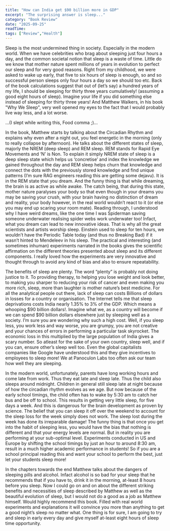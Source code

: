 ```yaml
---
title: "How can India get $90 billion more in GDP"
excerpt: "The surprising answer is sleep..."
category: "Book Review"
date: "2025-09-25"
readTime: 
tags: ["Review","Health"]
---
```


Sleep is the most undermined thing in society. Especially in the modern world. When we have celebrities who brag about sleeping just four hours a day, and the common societal notion that sleep is a waste of time. Little do we know that mother nature spent millions of years in evolution to perfect our sleep and for very good reasons. Right from my childhood, we were asked to wake up early, that five to six hours of sleep is enough, so and so successful person sleeps only four hours a day so we should too etc. Back of the book calculations suggest that out of (let’s say) a hundred years of my life, I should be sleeping for thirty three years cumulatively! (assuming a good eight hours of sleep). Imagine your life if you did something else instead of sleeping for thirty three years! And Matthew Walkers, in his book "Why We Sleep", very well opened my eyes to the fact that I would probably live way less, and a lot worse. 

…(I slept while writing this, Food comma ;)…

In the book, Matthew starts by talking about the Circadian Rhythm and explains why even after a night out, you feel energetic in the morning (only to really collapse by afternoon). He talks about the different states of sleep, majorly the NREM (deep sleep) and REM sleep. REM stands for Rapid Eye Movements and ‘N’ is Non. To explain it simply NREM state of sleep is a deep sleep state which helps us ‘concretise’ and index the knowledge we gained throughout the day and REM sleep helps churn that knowledge and connect the dots with the previously stored knowledge and find unique patterns (I’m sure RAG engineers reading this are getting some dejavu). It is in the REM state that you dream. And the funny thing is that while dreaming, the brain is as active as while awake. The catch being, that during this state, mother nature paralyses your body so that even though in your dreams you may be saving your crush, with your brain having no distinction of dream and reality, your body however, in the real world wouldn’t react to it (or else you may end up scaring your room mate). Reading through, I understood why I have weird dreams, like the one time I was Spiderman saving someone underwater realising spider webs work underwater too! Infact, what you dream can lead to new innovative ideas. That is why all the great scientists and artists worship sleep. Einstein used to sleep for ten hours, we wouldn’t have the Periodic Table today (and thus no Breaking Bad) if it wasn’t hinted to Mendeleev in his sleep. The practical and interesting (and sometimes inhuman) experiments narrated in the books gives the scientific affirmation on the different theories presented about sleep and its different components. I really loved how the experiments are very innovative and thought through to avoid any kind of bias and also to ensure repeatability.

The benefits of sleep are plenty. The word “plenty” is probably not doing justice to it. To providing therapy, to helping you lose weight and look better, to making you sharper to reducing your risk of cancer and even making you more rich, sleep, more than laughter is mother nature’s best medicine. For all the analytical people out there, lack of sleep can costs Billions of dollars in losses for a country or organisation. The Internet tells me that sleep deprivations costs India nearly 1.35% to 3% of the GDP. Which means a whooping $90 billion dollars!. Imagine what we, as a country will become if we can spend $90 billion dollars elsewhere just by sleeping well as a society. I’m sure you are wondering why such a high cost. Well, if you sleep less, you work less and way worse, you are grumpy, you are not creative and your chances of errors in performing a particular task skyrocket. The economic loss in this multiplied by the large population of India gives a scary number. So atleast for the sake of your own country, sleep well, and if you can, ensure other’s sleep well too. Even the global capitalists companies like Google have understood this and they give incentives to employees to sleep more! We at Panoculon Labs too often ask our team how well they are sleeping.

In the modern world, unfortunately, parents have long working hours and come late from work. Thus they eat late and sleep late. Thus the child also sleeps around midnight. Children in general still sleep late at night because of how the circadian rhythm evolves as we age. But now because of the early school timings, the child often has to wake by 5:30 am to catch her bus and be off to school. This results in getting very little sleep, for five days a week. And this is dangerous for the brain development as proven by science. The belief that you can sleep it off over the weekend to account for the sleep loss for the week simply does not work. The sleep lost during the week has done its irreparable damage! The funny thing is that once you get into the habit of sleeping less, you would have the bias that nothing is different and that your energy levels are normal. But in reality you are performing at your sub-optimal level. Experiments conducted in US and Europe by shifting the school timings by just an hour to around 8:30 am, result in a much higher academic performance in students! So if you are a school principal reading this and want your school to perform the best, just let your students sleep more!

In the chapters towards the end Matthew talks about the dangers of sleeping pills and alcohol. Infact alcohol is so bad for your sleep that he recommends that if you have to, drink it in the morning, at-least 8 hours before you sleep. Now I could go on and on about the different striking benefits and necessities of sleep described by Matthew as well as the beautiful evolution of sleep, but I would not do a good as a job as Matthew himself. Would highly recommend this book. Filled with real world experiments and explanations it will convince you more than anything to get a good night’s sleep no matter what. One thing is for sure, I am going to try and sleep in early every day and give myself at-least eight hours of sleep time opportunity.